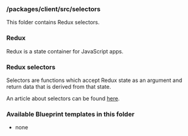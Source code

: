 ### /packages/client/src/selectors

This folder contains Redux selectors.

### Redux

Redux is a state container for JavaScript apps.

### Redux selectors

Selectors are functions which accept Redux state as an argument and return data that is derived from that state.

An article about selectors can be found [here](https://medium.com/@matthew.holman/what-is-a-redux-selector-a517acee1fe8).

### Available Blueprint templates in this folder

- none
